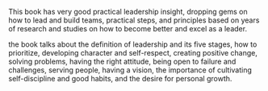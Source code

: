 This book has very good practical leadership insight, dropping gems on how to lead and build teams, practical steps, and principles based on years of research and studies on how to become better and excel as a leader.

the book talks about the definition of leadership and its five stages, how to prioritize, developing character and self-respect, creating positive change, solving problems, having the right attitude, being open to failure and challenges, serving people, having a vision, the importance of cultivating self-discipline and good habits, and the desire for personal growth.
